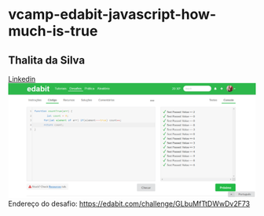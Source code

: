 # vcamp-edabit-javascript-how-much-is-true
## Thalita da Silva
[Linkedin](www.linkedin.com/in/thalita-silva-000a981b7)
![A captura (imagem) dos testes passando na plataforma](/captura-dos-testes.png)
Endereço do desafio: https://edabit.com/challenge/GLbuMfTtDWwDv2F73
